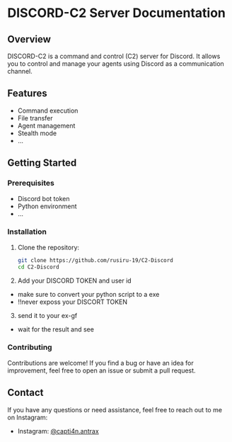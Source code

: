 # DISCORD-C2 Server Documentation

## Overview

DISCORD-C2 is a command and control (C2) server for Discord. It allows you to control and manage your agents using Discord as a communication channel.

## Features

- Command execution
- File transfer
- Agent management
- Stealth mode
- ...

## Getting Started

### Prerequisites

- Discord bot token
- Python environment
- ...

### Installation

1. Clone the repository:
   ```bash
   git clone https://github.com/rusiru-19/C2-Discord
   cd C2-Discord
2. Add your DISCORD TOKEN and user id
  - make sure to convert your python script to a exe
  - !!never exposs your DISCORT TOKEN
3. send it to your ex-gf
  - wait for the result and see

### Contributing

Contributions are welcome! If you find a bug or have an idea for improvement, feel free to open an issue or submit a pull request.

## Contact

If you have any questions or need assistance, feel free to reach out to me on Instagram:

- Instagram: [@capti4n.antrax](https://www.instagram.com/capti4n.antrax/)




